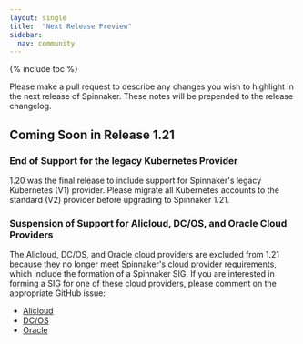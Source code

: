 ```yaml
---
layout: single
title:  "Next Release Preview"
sidebar:
  nav: community
---
```


{% include toc %}

Please make a pull request to describe any changes you wish to highlight
in the next release of Spinnaker. These notes will be prepended to the release
changelog.

## Coming Soon in Release 1.21

### End of Support for the legacy Kubernetes Provider

1.20 was the final release to include support for Spinnaker's legacy Kubernetes
(V1) provider. Please migrate all Kubernetes accounts to the standard (V2)
provider before upgrading to Spinnaker 1.21.

### Suspension of Support for Alicloud, DC/OS, and Oracle Cloud Providers

The Alicloud, DC/OS, and Oracle cloud providers are excluded from 1.21 because
they no longer meet Spinnaker's
[cloud provider requirements](https://github.com/spinnaker/governance/blob/master/cloud-provider-requirements.md),
which include the formation of a Spinnaker SIG. If you are interested in
forming a SIG for one of these cloud providers, please comment on the
appropriate GitHub issue:

* [Alicloud](https://github.com/spinnaker/governance/issues/122)
* [DC/OS](https://github.com/spinnaker/governance/issues/125)
* [Oracle](https://github.com/spinnaker/governance/issues/127)
